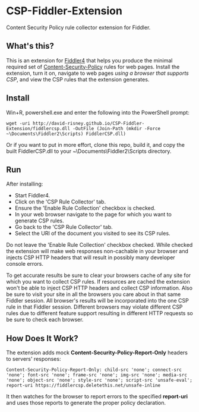 # CSP-Fiddler-Extension
Content Security Policy rule collector extension for Fiddler.

## What's this?
This is an extension for [Fiddler4](http://www.telerik.com/fiddler) that helps you produce the minimal required set of [Content-Security-Policy](https://docs.webplatform.org/wiki/tutorials/content-security-policy) rules for web pages. Install the extension, turn it on, navigate to web pages *using a browser that supports CSP*, and view the CSP rules that the extension generates.

## Install
Win+R, powershell.exe and enter the following into the PowerShell prompt:

    wget -uri http://david-risney.github.io/CSP-Fiddler-Extension/fiddlercsp.dll -OutFile (Join-Path (mkdir -Force ~\Documents\Fiddler2\Scripts) FiddlerCSP.dll)

Or if you want to put in more effort, clone this repo, build it, and copy the built FiddlerCSP.dll to your ~\Documents\Fiddler2\Scripts directory.

## Run
After installing:
 * Start Fiddler4.
 * Click on the 'CSP Rule Collector' tab.
 * Ensure the 'Enable Rule Collection' checkbox is checked.
 * In your web browser navigate to the page for which you want to generate CSP rules.
 * Go back to the 'CSP Rule Collector' tab.
 * Select the URI of the document you visited to see its CSP rules.

Do not leave the 'Enable Rule Collection' checkbox checked. While checked the extension will make web responses non-cachable in your browser and injects CSP HTTP headers that will result in possibly many developer console errors.

To get accurate results be sure to clear your browsers cache of any site for which you want to collect CSP rules. If resources are cached the extension won't be able to inject CSP HTTP headers and collect CSP information. Also be sure to visit your site in all the browsers you care about in that same Fiddler session. All browser's results will be incorporated into the one CSP rule in that Fiddler session. Different browsers may violate different CSP rules due to different feature support resulting in different HTTP requests so be sure to check each browser.

## How Does It Work?
The extension adds mock **Content-Security-Policy-Report-Only** headers to servers' responses:

    Content-Security-Policy-Report-Only: child-src 'none'; connect-src 'none'; font-src 'none'; frame-src 'none'; img-src 'none'; media-src 'none'; object-src 'none'; style-src 'none'; script-src 'unsafe-eval'; report-uri https://fiddlercsp.deletethis.net/unsafe-inline

It then watches for the browser to report errors to the specified **report-uri** and uses those reports to generate the proper policy declaration.